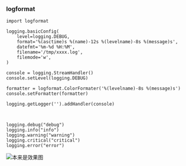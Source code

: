 ### logformat

```
import logformat

logging.basicConfig(
    level=logging.DEBUG,
    format='%(asctime)s %(name)-12s %(levelname)-8s %(message)s',
    datefmt='%m-%d %H:%M',
    filename='/tmp/xxxx.log',
    filemode='w',
)

console = logging.StreamHandler()
console.setLevel(logging.DEBUG)

formatter = logformat.ColorFormater('%(levelname)-8s %(message)s')
console.setFormatter(formatter)

logging.getLogger('').addHandler(console)



logging.debug("debug")
logging.info("info")
logging.warning("warning")
logging.critical("critical")
logging.error("error")

```

![本来是效果图](http://3-im.guokr.com/qmHPn2PCGZfwV30FDfZ740PhICTFfjRhyYsVfvHL-YB-AwAA6gAAAEpQ.jpg)
